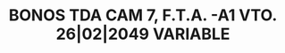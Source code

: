 ---
layout: asset
title: BONOS TDA CAM 7, F.T.A. -A1 VTO. 26|02|2049 VARIABLE
isin: ES0377994001
---